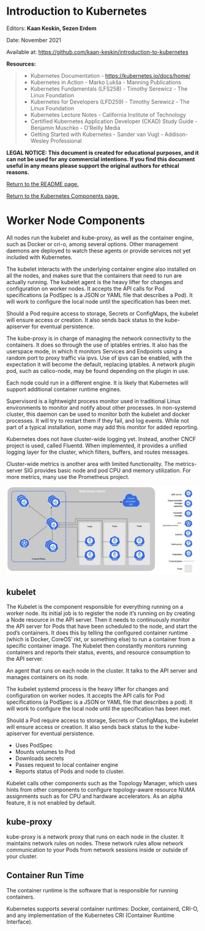 # Introduction to Kubernetes

Editors: **Kaan Keskin, Sezen Erdem**

Date: November 2021

Available at: https://github.com/kaan-keskin/introduction-to-kubernetes

**Resources:**

> - Kubernetes Documentation - https://kubernetes.io/docs/home/
> - Kubernetes in Action - Marko Lukša - Manning Publications
> - Kubernetes Fundamentals (LFS258) - Timothy Serewicz - The Linux Foundation
> - Kubernetes for Developers (LFD259) - Timothy Serewicz - The Linux Foundation
> - Kubernetes Lecture Notes - California Institute of Technology
> - Certified Kubernetes Application Developer (CKAD) Study Guide - Benjamin Muschko - O'Reilly Media
> - Getting Started with Kubernetes - Sander van Vugt - Addison-Wesley Professional

**LEGAL NOTICE: This document is created for educational purposes, and it can not be used for any commercial intentions. If you find this document useful in any means please support the original authors for ethical reasons.** 

[Return to the README page.](README.md)

[Return to the Kubernetes Components page.](KubernetesComponents.md)

# Worker Node Components

All nodes run the kubelet and kube-proxy, as well as the container engine, such as Docker or cri-o, among several options. Other management daemons are deployed to watch these agents or provide services not yet included with Kubernetes.

The kubelet interacts with the underlying container engine also installed on all the nodes, and makes sure that the containers that need to run are actually running. The kubelet agent is the heavy lifter for changes and configuration on worker nodes. It accepts the API calls for Pod specifications (a PodSpec is a JSON or YAML file that describes a Pod). It will work to configure the local node until the specification has been met.

Should a Pod require access to storage, Secrets or ConfigMaps, the kubelet will ensure access or creation. It also sends back status to the kube-apiserver for eventual persistence.

The kube-proxy is in charge of managing the network connectivity to the containers. It does so through the use of iptables entries. It also has the userspace mode, in which it monitors Services and Endpoints using a random port to proxy traffic via ipvs. Use of ipvs can be enabled, with the expectation it will become the default, replacing iptables. A network plugin pod, such as calico-node, may be found depending on the plugin in use.

Each node could run in a different engine. It is likely that Kubernetes will support additional container runtime engines.

Supervisord is a lightweight process monitor used in traditional Linux environments to monitor and notify about other processes. In non-systemd cluster, this daemon can be used to monitor both the kubelet and docker processes. It will try to restart them if they fail, and log events. While not part of a typical installation, some may add this monitor for added reporting.

Kubernetes does not have cluster-wide logging yet. Instead, another CNCF project is used, called Fluentd. When implemented, it provides a unified logging layer for the cluster, which filters, buffers, and routes messages.

Cluster-wide metrics is another area with limited functionality. The metrics-server SIG provides basic node and pod CPU and memory utilization. For more metrics, many use the Prometheus project.

<img src=".\images\p2_kubernetes_components.jpg"/>

## kubelet

The Kubelet is the component responsible for everything running on a worker node. Its initial job is to register the node it’s running on by creating a Node resource in the API server. Then it needs to continuously monitor the API server for Pods that have been scheduled to the node, and start the pod’s containers. It does this by telling the configured container runtime (which is Docker, CoreOS’ rkt, or something else) to run a container from a specific container image. The Kubelet then constantly monitors running containers and reports their status, events, and resource consumption to the API server.

An agent that runs on each node in the cluster. It talks to the API server and manages containers on its node.

The kubelet systemd process is the heavy lifter for changes and configuration on worker nodes. It accepts the API calls for Pod specifications (a PodSpec is a JSON or YAML file that describes a pod). It will work to configure the local node until the specification has been met.

Should a Pod require access to storage, Secrets or ConfigMaps, the kubelet will ensure access or creation. It also sends back status to the kube-apiserver for eventual persistence. 

- Uses PodSpec 
- Mounts volumes to Pod 
- Downloads secrets 
- Passes request to local container engine 
- Reports status of Pods and node to cluster.

Kubelet calls other components such as the Topology Manager, which uses hints from other components to configure topology-aware resource NUMA assignments such as for CPU and hardware accelerators. As an alpha feature, it is not enabled by default.

## kube-proxy

kube-proxy is a network proxy that runs on each node in the cluster. It maintains network rules on nodes. These network rules allow network communication to your Pods from network sessions inside or outside of your cluster.

## Container Run Time

The container runtime is the software that is responsible for running containers.

Kubernetes supports several container runtimes: Docker, containerd, CRI-O, and any implementation of the Kubernetes CRI (Container Runtime Interface).
